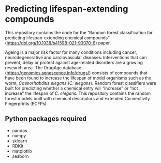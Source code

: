 # Predicting lifespan-extending compounds

This repository contains the code for the “Random forest classification for predicting lifespan-extending chemical compounds” (https://doi.org/10.1038/s41598-021-93070-6) paper.

Ageing is a major risk factor for many conditions including cancer, neurodegenerative and cardiovascular diseases. Interventions that can prevent, delay or protect against age-related disorders are a growing research area. The DrugAge database (https://genomics.senescence.info/drugs/) consists of compounds that have been found to increase the lifespan of model organisms such as the worm, *Caenorhabditis elegans* (*C. elegans*). Random forest classifiers were built for predicting whether a chemical entry will “increase” or “not increase” the lifespan of *C. elegans*.  This repository contains the random forest models built with chemical descriptors and Extended Connectivity Fingerprints (ECFPs). 

## Python packages required
- pandas
- numpy
- sklearn
- RDKit
- matplotlib
- seaborn
